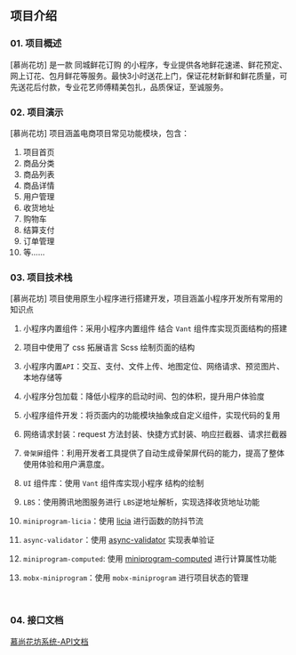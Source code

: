 ## 项目介绍



### 01. 项目概述



[慕尚花坊] 是一款 同城鲜花订购 的小程序，专业提供各地鲜花速递、鲜花预定、网上订花、包月鲜花等服务。最快3小时送花上门，保证花材新鲜和鲜花质量，可先送花后付款，专业花艺师傅精美包扎，品质保证，至诚服务。



### 02. 项目演示



[慕尚花坊] 项目涵盖电商项目常见功能模块，包含：

1. 项目首页
2. 商品分类
3. 商品列表
4. 商品详情
5. 用户管理
6. 收货地址
7. 购物车
8. 结算支付
9. 订单管理
10. 等……



### 03. 项目技术栈



[慕尚花坊] 项目使用原生小程序进行搭建开发，项目涵盖小程序开发所有常用的知识点



1. 小程序内置组件：采用小程序内置组件 结合 `Vant` 组件库实现页面结构的搭建

2. 项目中使用了 css 拓展语言 Scss 绘制页面的结构

3. 小程序内置`API`：交互、支付、文件上传、地图定位、网络请求、预览图片、本地存储等

4. 小程序分包加载：降低小程序的启动时间、包的体积，提升用户体验度

5. 小程序组件开发：将页面内的功能模块抽象成自定义组件，实现代码的复用

6. 网络请求封装：request 方法封装、快捷方式封装、响应拦截器、请求拦截器

7. `骨架屏`组件：利用开发者工具提供了自动生成骨架屏代码的能力，提高了整体使用体验和用户满意度。

8. `UI` 组件库：使用 `Vant` 组件库实现小程序 结构的绘制

9. `LBS`：使用腾讯地图服务进行 `LBS`逆地址解析，实现选择收货地址功能

10. `miniprogram-licia`：使用 [licia](https://licia.liriliri.io/) 进行函数的防抖节流

11. `async-validator`：使用 [async-validator](https://github.com/yiminghe/async-validator) 实现表单验证

12. `miniprogram-computed`: 使用 [miniprogram-computed](https://github.com/wechat-miniprogram/computed)  进行计算属性功能

13. `mobx-miniprogram`：使用 `mobx-miniprogram` 进行项目状态的管理

    ​     





### 04. 接口文档



[慕尚花坊系统-API文档](https://apifox.com/apidoc/shared-6ed6c5c4-56c4-4619-8e2a-4817aa140e30)




